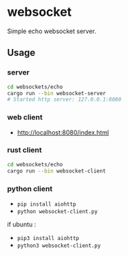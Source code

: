 # websocket

Simple echo websocket server.

## Usage

### server

```sh
cd websockets/echo
cargo run --bin websocket-server
# Started http server: 127.0.0.1:8080
```

### web client

- [http://localhost:8080/index.html](http://localhost:8080/index.html)

### rust client

```sh
cd websockets/echo
cargo run --bin websocket-client
```

### python client

- `pip install aiohttp`
- `python websocket-client.py`

if ubuntu :

- `pip3 install aiohttp`
- `python3 websocket-client.py`
